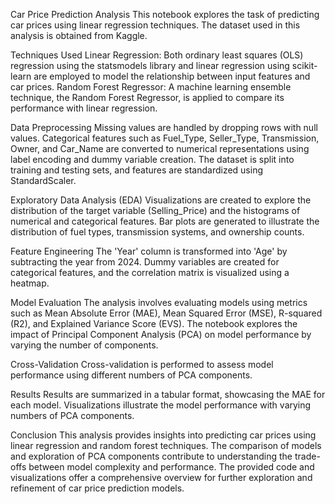 Car Price Prediction Analysis
This notebook explores the task of predicting car prices using linear regression techniques. The dataset used in this analysis is obtained from Kaggle.

Techniques Used
Linear Regression: Both ordinary least squares (OLS) regression using the statsmodels library and linear regression using scikit-learn are employed to model the relationship between input features and car prices.
Random Forest Regressor: A machine learning ensemble technique, the Random Forest Regressor, is applied to compare its performance with linear regression.

Data Preprocessing
Missing values are handled by dropping rows with null values.
Categorical features such as Fuel_Type, Seller_Type, Transmission, Owner, and Car_Name are converted to numerical representations using label encoding and dummy variable creation.
The dataset is split into training and testing sets, and features are standardized using StandardScaler.

Exploratory Data Analysis (EDA)
Visualizations are created to explore the distribution of the target variable (Selling_Price) and the histograms of numerical and categorical features.
Bar plots are generated to illustrate the distribution of fuel types, transmission systems, and ownership counts.

Feature Engineering
The 'Year' column is transformed into 'Age' by subtracting the year from 2024.
Dummy variables are created for categorical features, and the correlation matrix is visualized using a heatmap.

Model Evaluation
The analysis involves evaluating models using metrics such as Mean Absolute Error (MAE), Mean Squared Error (MSE), R-squared (R2), and Explained Variance Score (EVS).
The notebook explores the impact of Principal Component Analysis (PCA) on model performance by varying the number of components.

Cross-Validation
Cross-validation is performed to assess model performance using different numbers of PCA components.

Results
Results are summarized in a tabular format, showcasing the MAE for each model.
Visualizations illustrate the model performance with varying numbers of PCA components.

Conclusion
This analysis provides insights into predicting car prices using linear regression and random forest techniques. The comparison of models and exploration of PCA components contribute to understanding the trade-offs between model complexity and performance. The provided code and visualizations offer a comprehensive overview for further exploration and refinement of car price prediction models.
